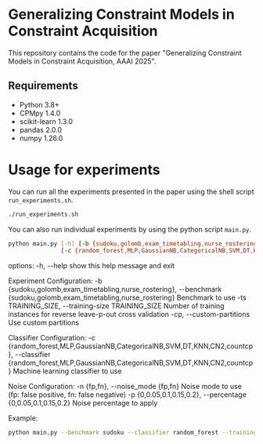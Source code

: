 # Generalizing Constraint Models in Constraint Acquisition

This repository contains the code for the paper "Generalizing Constraint Models in Constraint Acquisition, AAAI 2025".

## Requirements

- Python 3.8+
- CPMpy 1.4.0
- scikit-learn 1.3.0
- pandas 2.0.0
- numpy 1.26.0

# Usage for experiments

You can run all the experiments presented in the paper using the shell script `run_experiments.sh`.

```bash
./run_experiments.sh
```

You can also run individual experiments by using the python script `main.py`.

```bash
python main.py [-h] [-b {sudoku,golomb,exam_timetabling,nurse_rostering}] [-ts TRAINING_SIZE] [-cp]
               [-c {random_forest,MLP,GaussianNB,CategoricalNB,SVM,DT,KNN,CN2,countcp}] [-n {fp,fn}] [-p {0,0.05,0.1,0.15,0.2}]
```

options:
  -h, --help            show this help message and exit

Experiment Configuration:
  -b {sudoku,golomb,exam_timetabling,nurse_rostering}, --benchmark {sudoku,golomb,exam_timetabling,nurse_rostering}
                        Benchmark to use
  -ts TRAINING_SIZE, --training-size TRAINING_SIZE
                        Number of training instances for reverse leave-p-out cross validation
  -cp, --custom-partitions
                        Use custom partitions

Classifier Configuration:
  -c {random_forest,MLP,GaussianNB,CategoricalNB,SVM,DT,KNN,CN2,countcp}, --classifier {random_forest,MLP,GaussianNB,CategoricalNB,SVM,DT,KNN,CN2,countcp} 
                        Machine learning classifier to use

Noise Configuration:
  -n {fp,fn}, --noise_mode {fp,fn}
                        Noise mode to use (fp: false positive, fn: false negative)
  -p {0,0.05,0.1,0.15,0.2}, --percentage {0,0.05,0.1,0.15,0.2}
                        Noise percentage to apply

Example:

```bash
python main.py --benchmark sudoku --classifier random_forest --training-size 1 --noise_mode fp --percentage 0.1
```

